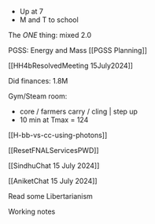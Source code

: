 
- Up at 7
- M and T to school

The *ONE* thing:  mixed 2.0

PGSS:   Energy and Mass
[[PGSS Planning]]


[[HH4bResolvedMeeting 15July2024]]


Did finances:  1.8M


Gym/Steam room: 
   - core / farmers carry / cling | step up
   - 10 min at Tmax = 124

[[H-bb-vs-cc-using-photons]]


[[ResetFNALServicesPWD]]

[[SindhuChat 15 July 2024]]

[[AniketChat 15 July 2024]]

Read some Libertarianism

Working notes


